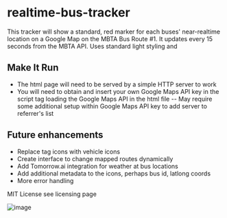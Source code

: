 # realtime-bus-tracker

This tracker will show a standard, red marker for each buses' near-realtime location on a Google Map on the MBTA Bus Route #1. It updates every 15 seconds from the MBTA API. Uses standard light styling and

## Make It Run

- The html page will need to be served by a simple HTTP server to work
- You will need to obtain and insert your own Google Maps API key in the script tag loading the Google Maps API in the html file
  -- May require some additional setup within Google Maps API key to add server to referrer's list

## Future enhancements

- Replace tag icons with vehicle icons
- Create interface to change mapped routes dynamically
- Add Tomorrow.ai integration for weather at bus locations
- Add additional metadata to the icons, perhaps bus id, latlong coords
- More error handling

MIT License see licensing page

![image](https://user-images.githubusercontent.com/11213335/232378407-6d909c4c-35bb-4837-b371-8258af06a9c0.png)
